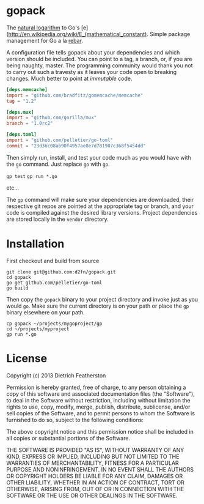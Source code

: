 # gopack

The [natural logarithm](https://en.wikipedia.org/wiki/Natural_logarithm) to Go's [e](http://en.wikipedia.org/wiki/E_(mathematical_constant). Simple package management for Go a la [rebar](https://github.com/basho/rebar).

A configuration file tells gopack about your dependencies and which version should be included. You can point to a tag, a branch, or, if you are being naughty, master. The programming community would thank you not to carry out such a travesty as it leaves your code open to breaking changes. Much better to point at _immutable_ code.

```toml
[deps.memcache]
import = "github.com/bradfitz/gomemcache/memcache"
tag = "1.2"

[deps.mux]
import = "github.com/gorilla/mux"
branch = "1.0rc2"

[deps.toml]
import = "github.com/pelletier/go-toml"
commit = "23d36c08ab90f4957ae8e7d781907c368f5454dd"
```

Then simply run, install, and test your code much as you would have with the ```go``` command. Just replace ```go``` with ```gp```.

```gp test```
```gp run *.go```

etc…

The ```gp``` command will make sure your dependencies are downloaded, their respective git repos are pointed at the appropriate tag or branch, and your code is compiled against the desired library versions. Project dependencies are stored locally in the ```vendor``` directory.

# Installation

First checkout and build from source
```
git clone git@github.com:d2fn/gopack.git
cd gopack
go get github.com/pelletier/go-toml
go build
```

Then copy the ```gopack``` binary to your project directory and invoke just as you would ```go```. Make sure the current directory is on your path or place the ```gp``` binary elsewhere on your path.
```
cp gopack ~/projects/mygoproject/gp
cd ~/projects/myproject
gp run *.go
```

# License

Copyright (c) 2013 Dietrich Featherston

Permission is hereby granted, free of charge, to any person obtaining a copy
of this software and associated documentation files (the "Software"), to deal
in the Software without restriction, including without limitation the rights
to use, copy, modify, merge, publish, distribute, sublicense, and/or sell
copies of the Software, and to permit persons to whom the Software is
furnished to do so, subject to the following conditions:

The above copyright notice and this permission notice shall be included in
all copies or substantial portions of the Software.

THE SOFTWARE IS PROVIDED "AS IS", WITHOUT WARRANTY OF ANY KIND, EXPRESS OR
IMPLIED, INCLUDING BUT NOT LIMITED TO THE WARRANTIES OF MERCHANTABILITY,
FITNESS FOR A PARTICULAR PURPOSE AND NONINFRINGEMENT. IN NO EVENT SHALL THE
AUTHORS OR COPYRIGHT HOLDERS BE LIABLE FOR ANY CLAIM, DAMAGES OR OTHER
LIABILITY, WHETHER IN AN ACTION OF CONTRACT, TORT OR OTHERWISE, ARISING FROM,
OUT OF OR IN CONNECTION WITH THE SOFTWARE OR THE USE OR OTHER DEALINGS IN
THE SOFTWARE.
